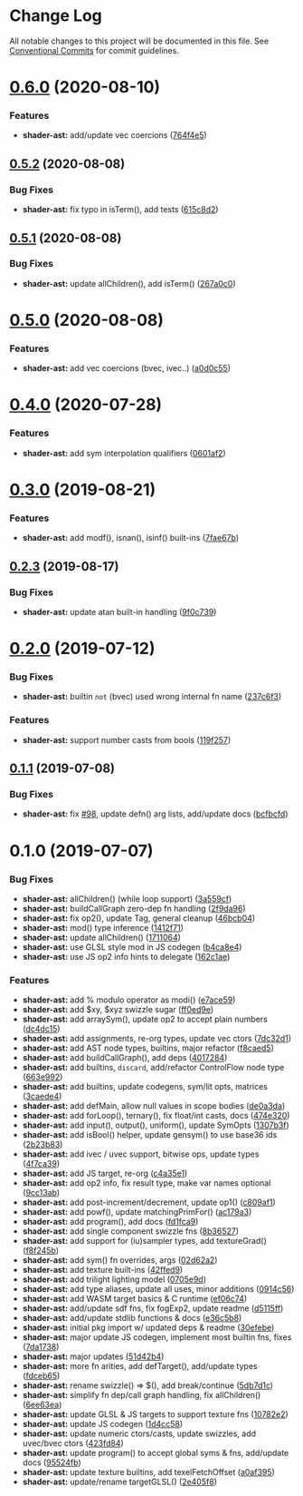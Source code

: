 # Change Log

All notable changes to this project will be documented in this file.
See [Conventional Commits](https://conventionalcommits.org) for commit guidelines.

# [0.6.0](https://github.com/thi-ng/umbrella/compare/@thi.ng/shader-ast@0.5.2...@thi.ng/shader-ast@0.6.0) (2020-08-10)


### Features

* **shader-ast:** add/update vec coercions ([764f4e5](https://github.com/thi-ng/umbrella/commit/764f4e5bbd86713775c266e6d4fae6123351700e))





## [0.5.2](https://github.com/thi-ng/umbrella/compare/@thi.ng/shader-ast@0.5.1...@thi.ng/shader-ast@0.5.2) (2020-08-08)


### Bug Fixes

* **shader-ast:** fix typo in isTerm(), add tests ([615c8d2](https://github.com/thi-ng/umbrella/commit/615c8d2e5ae19e9744c6cdb60a9906df82f993d1))





## [0.5.1](https://github.com/thi-ng/umbrella/compare/@thi.ng/shader-ast@0.5.0...@thi.ng/shader-ast@0.5.1) (2020-08-08)


### Bug Fixes

* **shader-ast:** update allChildren(), add isTerm() ([267a0c0](https://github.com/thi-ng/umbrella/commit/267a0c0c992a0c0b9917c2d544ac4250b3d611e4))





# [0.5.0](https://github.com/thi-ng/umbrella/compare/@thi.ng/shader-ast@0.4.0...@thi.ng/shader-ast@0.5.0) (2020-08-08)


### Features

* **shader-ast:** add vec coercions (bvec, ivec..) ([a0d0c55](https://github.com/thi-ng/umbrella/commit/a0d0c55af6e358efd3ebfc1a7e75323e8cdfb166))





# [0.4.0](https://github.com/thi-ng/umbrella/compare/@thi.ng/shader-ast@0.3.33...@thi.ng/shader-ast@0.4.0) (2020-07-28)


### Features

* **shader-ast:** add sym interpolation qualifiers ([0601af2](https://github.com/thi-ng/umbrella/commit/0601af28c43b41576e778b8f2141a43b52460cf4))





# [0.3.0](https://github.com/thi-ng/umbrella/compare/@thi.ng/shader-ast@0.2.3...@thi.ng/shader-ast@0.3.0) (2019-08-21)

### Features

* **shader-ast:** add modf(), isnan(), isinf() built-ins ([7fae67b](https://github.com/thi-ng/umbrella/commit/7fae67b))

## [0.2.3](https://github.com/thi-ng/umbrella/compare/@thi.ng/shader-ast@0.2.2...@thi.ng/shader-ast@0.2.3) (2019-08-17)

### Bug Fixes

* **shader-ast:** update atan built-in handling ([9f0c739](https://github.com/thi-ng/umbrella/commit/9f0c739))

# [0.2.0](https://github.com/thi-ng/umbrella/compare/@thi.ng/shader-ast@0.1.1...@thi.ng/shader-ast@0.2.0) (2019-07-12)

### Bug Fixes

* **shader-ast:** builtin `not` (bvec) used wrong internal fn name ([237c6f3](https://github.com/thi-ng/umbrella/commit/237c6f3))

### Features

* **shader-ast:** support number casts from bools ([119f257](https://github.com/thi-ng/umbrella/commit/119f257))

## [0.1.1](https://github.com/thi-ng/umbrella/compare/@thi.ng/shader-ast@0.1.0...@thi.ng/shader-ast@0.1.1) (2019-07-08)

### Bug Fixes

* **shader-ast:** fix [#98](https://github.com/thi-ng/umbrella/issues/98), update defn() arg lists, add/update docs ([bcfbcfd](https://github.com/thi-ng/umbrella/commit/bcfbcfd))

# 0.1.0 (2019-07-07)

### Bug Fixes

* **shader-ast:** allChildren() (while loop support) ([3a559cf](https://github.com/thi-ng/umbrella/commit/3a559cf))
* **shader-ast:** buildCallGraph zero-dep fn handling ([2f9da96](https://github.com/thi-ng/umbrella/commit/2f9da96))
* **shader-ast:** fix op2(), update Tag, general cleanup ([46bcb04](https://github.com/thi-ng/umbrella/commit/46bcb04))
* **shader-ast:** mod() type inference ([1412f71](https://github.com/thi-ng/umbrella/commit/1412f71))
* **shader-ast:** update allChildren() ([1711064](https://github.com/thi-ng/umbrella/commit/1711064))
* **shader-ast:** use GLSL style mod in JS codegen ([b4ca8e4](https://github.com/thi-ng/umbrella/commit/b4ca8e4))
* **shader-ast:** use JS op2 info hints to delegate ([162c1ae](https://github.com/thi-ng/umbrella/commit/162c1ae))

### Features

* **shader-ast:** add % modulo operator as modi() ([e7ace59](https://github.com/thi-ng/umbrella/commit/e7ace59))
* **shader-ast:** add $xy, $xyz swizzle sugar ([ff0ed9e](https://github.com/thi-ng/umbrella/commit/ff0ed9e))
* **shader-ast:** add arraySym(), update op2 to accept plain numbers ([dc4dc15](https://github.com/thi-ng/umbrella/commit/dc4dc15))
* **shader-ast:** add assignments, re-org types, update vec ctors ([7dc32d1](https://github.com/thi-ng/umbrella/commit/7dc32d1))
* **shader-ast:** add AST node types, builtins, major refactor ([f8caed5](https://github.com/thi-ng/umbrella/commit/f8caed5))
* **shader-ast:** add buildCallGraph(), add deps ([4017284](https://github.com/thi-ng/umbrella/commit/4017284))
* **shader-ast:** add builtins, `discard`, add/refactor ControlFlow node type ([663e992](https://github.com/thi-ng/umbrella/commit/663e992))
* **shader-ast:** add builtins, update codegens, sym/lit opts, matrices ([3caede4](https://github.com/thi-ng/umbrella/commit/3caede4))
* **shader-ast:** add defMain, allow null values in scope bodies ([de0a3da](https://github.com/thi-ng/umbrella/commit/de0a3da))
* **shader-ast:** add forLoop(), ternary(), fix float/int casts, docs ([474e320](https://github.com/thi-ng/umbrella/commit/474e320))
* **shader-ast:** add input(), output(), uniform(), update SymOpts ([1307b3f](https://github.com/thi-ng/umbrella/commit/1307b3f))
* **shader-ast:** add isBool() helper, update gensym() to use base36 ids ([2b23b83](https://github.com/thi-ng/umbrella/commit/2b23b83))
* **shader-ast:** add ivec / uvec support, bitwise ops, update types ([4f7ca39](https://github.com/thi-ng/umbrella/commit/4f7ca39))
* **shader-ast:** add JS target, re-org ([c4a35e1](https://github.com/thi-ng/umbrella/commit/c4a35e1))
* **shader-ast:** add op2 info, fix result type, make var names optional ([9cc13ab](https://github.com/thi-ng/umbrella/commit/9cc13ab))
* **shader-ast:** add post-increment/decrement, update op1() ([c809af1](https://github.com/thi-ng/umbrella/commit/c809af1))
* **shader-ast:** add powf(), update matchingPrimFor() ([ac179a3](https://github.com/thi-ng/umbrella/commit/ac179a3))
* **shader-ast:** add program(), add docs ([fd1fca9](https://github.com/thi-ng/umbrella/commit/fd1fca9))
* **shader-ast:** add single component swizzle fns ([8b36527](https://github.com/thi-ng/umbrella/commit/8b36527))
* **shader-ast:** add support for (iu)sampler types, add textureGrad() ([f8f245b](https://github.com/thi-ng/umbrella/commit/f8f245b))
* **shader-ast:** add sym() fn overrides, args ([02d62a2](https://github.com/thi-ng/umbrella/commit/02d62a2))
* **shader-ast:** add texture built-ins ([42ffed9](https://github.com/thi-ng/umbrella/commit/42ffed9))
* **shader-ast:** add trilight lighting  model ([0705e9d](https://github.com/thi-ng/umbrella/commit/0705e9d))
* **shader-ast:** add type aliases, update all uses, minor additions ([0914c56](https://github.com/thi-ng/umbrella/commit/0914c56))
* **shader-ast:** add WASM target basics & C runtime ([ef06c74](https://github.com/thi-ng/umbrella/commit/ef06c74))
* **shader-ast:** add/update sdf fns, fix fogExp2, update readme ([d5115ff](https://github.com/thi-ng/umbrella/commit/d5115ff))
* **shader-ast:** add/update stdlib functions & docs ([e36c5b8](https://github.com/thi-ng/umbrella/commit/e36c5b8))
* **shader-ast:** initial pkg import  w/ updated deps & readme ([30efebe](https://github.com/thi-ng/umbrella/commit/30efebe))
* **shader-ast:** major update JS codegen, implement most builtin fns, fixes ([7da1738](https://github.com/thi-ng/umbrella/commit/7da1738))
* **shader-ast:** major updates ([51d42b4](https://github.com/thi-ng/umbrella/commit/51d42b4))
* **shader-ast:** more fn arities, add defTarget(), add/update types ([fdceb65](https://github.com/thi-ng/umbrella/commit/fdceb65))
* **shader-ast:** rename swizzle() => $(), add break/continue ([5db7d1c](https://github.com/thi-ng/umbrella/commit/5db7d1c))
* **shader-ast:** simplify fn dep/call graph handling, fix allChildren() ([6ee63ea](https://github.com/thi-ng/umbrella/commit/6ee63ea))
* **shader-ast:** update GLSL & JS targets to support texture fns ([10782e2](https://github.com/thi-ng/umbrella/commit/10782e2))
* **shader-ast:** update JS codegen ([1d4cc58](https://github.com/thi-ng/umbrella/commit/1d4cc58))
* **shader-ast:** update numeric ctors/casts, update swizzles, add uvec/bvec ctors ([423fd84](https://github.com/thi-ng/umbrella/commit/423fd84))
* **shader-ast:** update program() to accept global syms & fns, add/update docs ([95524fb](https://github.com/thi-ng/umbrella/commit/95524fb))
* **shader-ast:** update texture builtins, add texelFetchOffset ([a0af395](https://github.com/thi-ng/umbrella/commit/a0af395))
* **shader-ast:** update/rename targetGLSL() ([2e405f8](https://github.com/thi-ng/umbrella/commit/2e405f8))
